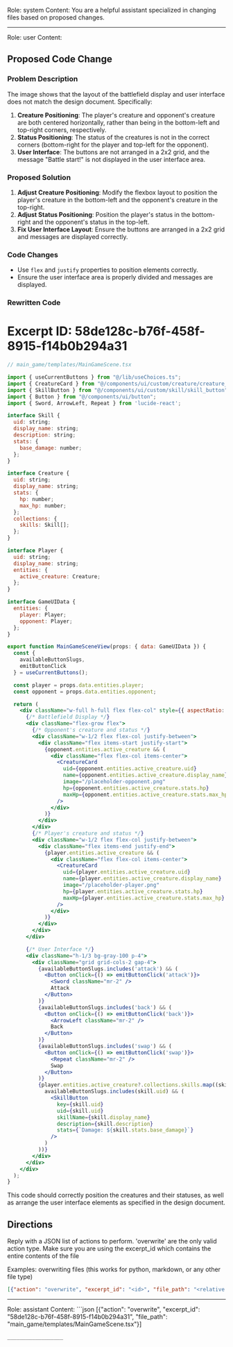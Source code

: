 Role: system
Content: You are a helpful assistant specialized in changing files based on proposed changes.
__________________
Role: user
Content: 
## Proposed Code Change
### Problem Description

The image shows that the layout of the battlefield display and user interface does not match the design document. Specifically:

1. **Creature Positioning**: The player's creature and opponent's creature are both centered horizontally, rather than being in the bottom-left and top-right corners, respectively.
2. **Status Positioning**: The status of the creatures is not in the correct corners (bottom-right for the player and top-left for the opponent).
3. **User Interface**: The buttons are not arranged in a 2x2 grid, and the message "Battle start!" is not displayed in the user interface area.

### Proposed Solution

1. **Adjust Creature Positioning**: Modify the flexbox layout to position the player's creature in the bottom-left and the opponent's creature in the top-right.
2. **Adjust Status Positioning**: Position the player's status in the bottom-right and the opponent's status in the top-left.
3. **Fix User Interface Layout**: Ensure the buttons are arranged in a 2x2 grid and messages are displayed correctly.

### Code Changes

- Use `flex` and `justify` properties to position elements correctly.
- Ensure the user interface area is properly divided and messages are displayed.

### Rewritten Code

# Excerpt ID: 58de128c-b76f-458f-8915-f14b0b294a31
```jsx
// main_game/templates/MainGameScene.tsx

import { useCurrentButtons } from "@/lib/useChoices.ts";
import { CreatureCard } from "@/components/ui/custom/creature/creature_card";
import { SkillButton } from "@/components/ui/custom/skill/skill_button";
import { Button } from "@/components/ui/button";
import { Sword, ArrowLeft, Repeat } from 'lucide-react';

interface Skill {
  uid: string;
  display_name: string;
  description: string;
  stats: {
    base_damage: number;
  };
}

interface Creature {
  uid: string;
  display_name: string;
  stats: {
    hp: number;
    max_hp: number;
  };
  collections: {
    skills: Skill[];
  };
}

interface Player {
  uid: string;
  display_name: string;
  entities: {
    active_creature: Creature;
  };
}

interface GameUIData {
  entities: {
    player: Player;
    opponent: Player;
  };
}

export function MainGameSceneView(props: { data: GameUIData }) {
  const {
    availableButtonSlugs,
    emitButtonClick
  } = useCurrentButtons();

  const player = props.data.entities.player;
  const opponent = props.data.entities.opponent;

  return (
    <div className="w-full h-full flex flex-col" style={{ aspectRatio: '16/9' }}>
      {/* Battlefield Display */}
      <div className="flex-grow flex">
        {/* Opponent's creature and status */}
        <div className="w-1/2 flex flex-col justify-between">
          <div className="flex items-start justify-start">
            {opponent.entities.active_creature && (
              <div className="flex flex-col items-center">
                <CreatureCard
                  uid={opponent.entities.active_creature.uid}
                  name={opponent.entities.active_creature.display_name}
                  image="/placeholder-opponent.png"
                  hp={opponent.entities.active_creature.stats.hp}
                  maxHp={opponent.entities.active_creature.stats.max_hp}
                />
              </div>
            )}
          </div>
        </div>
        {/* Player's creature and status */}
        <div className="w-1/2 flex flex-col justify-between">
          <div className="flex items-end justify-end">
            {player.entities.active_creature && (
              <div className="flex flex-col items-center">
                <CreatureCard
                  uid={player.entities.active_creature.uid}
                  name={player.entities.active_creature.display_name}
                  image="/placeholder-player.png"
                  hp={player.entities.active_creature.stats.hp}
                  maxHp={player.entities.active_creature.stats.max_hp}
                />
              </div>
            )}
          </div>
        </div>
      </div>

      {/* User Interface */}
      <div className="h-1/3 bg-gray-100 p-4">
        <div className="grid grid-cols-2 gap-4">
          {availableButtonSlugs.includes('attack') && (
            <Button onClick={() => emitButtonClick('attack')}>
              <Sword className="mr-2" />
              Attack
            </Button>
          )}
          {availableButtonSlugs.includes('back') && (
            <Button onClick={() => emitButtonClick('back')}>
              <ArrowLeft className="mr-2" />
              Back
            </Button>
          )}
          {availableButtonSlugs.includes('swap') && (
            <Button onClick={() => emitButtonClick('swap')}>
              <Repeat className="mr-2" />
              Swap
            </Button>
          )}
          {player.entities.active_creature?.collections.skills.map((skill) => (
            availableButtonSlugs.includes(skill.uid) && (
              <SkillButton
                key={skill.uid}
                uid={skill.uid}
                skillName={skill.display_name}
                description={skill.description}
                stats={`Damage: ${skill.stats.base_damage}`}
              />
            )
          ))}
        </div>
      </div>
    </div>
  );
}
```

This code should correctly position the creatures and their statuses, as well as arrange the user interface elements as specified in the design document.

## Directions
Reply with a JSON list of actions to perform. 'overwrite' are the only valid action type. 
Make sure you are using the excerpt_id which contains the entire contents of the file

Examples:
overwriting files (this works for python, markdown, or any other file type)
```json output_example1
[{"action": "overwrite", "excerpt_id": "<id>", "file_path": "<relative file path>"}]
```

__________________
Role: assistant
Content: ```json
[{"action": "overwrite", "excerpt_id": "58de128c-b76f-458f-8915-f14b0b294a31", "file_path": "main_game/templates/MainGameScene.tsx"}]
```
__________________
